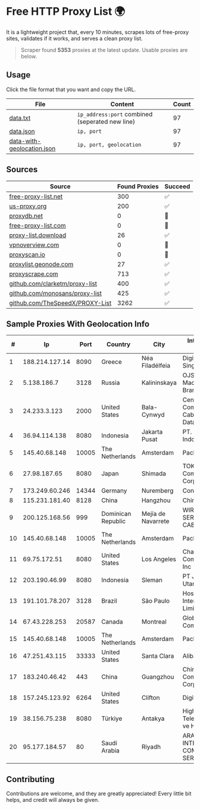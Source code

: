 
# Free HTTP Proxy List 🌍

It is a lightweight project that, every 10 minutes, scrapes lots of free-proxy sites, validates if it works, and serves a clean proxy list.


> Scraper found **5353** proxies at the latest update. Usable proxies are below.

## Usage

Click the file format that you want and copy the URL.


|File|Content|Count|
|----|-------|-----|
|[data.txt](https://raw.githubusercontent.com/themiralay/Proxy-List-World/master/data.txt)|`ip_address:port` combined (seperated new line)|97|
|[data.json](https://raw.githubusercontent.com/themiralay/Proxy-List-World/master/data.json)|`ip, port`|97|
|[data-with-geolocation.json](https://raw.githubusercontent.com/themiralay/Proxy-List-World/master/data-with-geolocation.json)|`ip, port, geolocation`|97|

## Sources

|Source|Found Proxies|Succeed|
|------|-------------|-------|
|[free-proxy-list.net](https://free-proxy-list.net)|300|✅|
|[us-proxy.org](https://www.us-proxy.org)|200|✅|
|[proxydb.net](http://proxydb.net)|0|🚫|
|[free-proxy-list.com](https://free-proxy-list.com/?page=&port=&type%5B%5D=http&type%5B%5D=https&up_time=0&search=Search)|0|🚫|
|[proxy-list.download](https://www.proxy-list.download/HTTP)|26|✅|
|[vpnoverview.com](https://vpnoverview.com/privacy/anonymous-browsing/free-proxy-servers)|0|🚫|
|[proxyscan.io](https://www.proxyscan.io)|0|🚫|
|[proxylist.geonode.com](https://proxylist.geonode.com/api/proxy-list?limit=300&page=1&sort_by=lastChecked&sort_type=desc&protocols=http,https)|27|✅|
|[proxyscrape.com](https://api.proxyscrape.com/v2/?request=displayproxies&protocol=http&timeout=10000&country=all&ssl=all&anonymity=all)|713|✅|
|[github.com/clarketm/proxy-list](https://raw.githubusercontent.com/clarketm/proxy-list/master/proxy-list-raw.txt)|400|✅|
|[github.com/monosans/proxy-list](https://raw.githubusercontent.com/monosans/proxy-list/main/proxies/http.txt)|425|✅|
|[github.com/TheSpeedX/PROXY-List](https://raw.githubusercontent.com/TheSpeedX/PROXY-List/master/http.txt)|3262|✅|


## Sample Proxies With Geolocation Info

|#|Ip|Port|Country|City|Internet Service Provider|
|-|--|----|-------|----|-------------------------|
|1|188.214.127.14|8090|Greece|Néa Filadélfeia|Digital Realty Hellas Single Member S.A|
|2|5.138.186.7|3128|Russia|Kalininskaya|OJSC Rostelecom Macroregional Branch South|
|3|24.233.3.123|2000|United States|Bala-Cynwyd|Century Communications - CableHigh Speed Data Division|
|4|36.94.114.138|8080|Indonesia|Jakarta Pusat|PT. Telekomunikasi Indonesia|
|5|145.40.68.148|10005|The Netherlands|Amsterdam|Packet Host, Inc.|
|6|27.98.187.65|8080|Japan|Shimada|TOKAI Communications Corporation|
|7|173.249.60.246|14344|Germany|Nuremberg|Contabo GmbH|
|8|115.231.181.40|8128|China|Hangzhou|China Telecom|
|9|200.125.168.56|999|Dominican Republic|Mejía de Navarrete|WIRELESS MULTI SERVICE VARGAS CABRERA, S. R. L|
|10|145.40.68.148|10005|The Netherlands|Amsterdam|Packet Host, Inc.|
|11|69.75.172.51|8080|United States|Los Angeles|Charter Communications Inc|
|12|203.190.46.99|8080|Indonesia|Sleman|PT Jaring Lintas Utara|
|13|191.101.78.207|3128|Brazil|São Paulo|Hostinger International Limited|
|14|67.43.228.253|20587|Canada|Montreal|GloboTech Communications|
|15|145.40.68.148|10005|The Netherlands|Amsterdam|Packet Host, Inc.|
|16|47.251.43.115|33333|United States|Santa Clara|Alibaba Cloud LLC|
|17|183.240.46.42|443|China|Guangzhou|China Mobile Communications Corporation|
|18|157.245.123.92|6264|United States|Clifton|DigitalOcean, LLC|
|19|38.156.75.238|8080|Türkiye|Antakya|High Speed Telekomunikasyon ve Hab. Hiz. Ltd. Sti.|
|20|95.177.184.57|80|Saudi Arabia|Riyadh|ARABIAN INTERNET & COMMUNICATIONS SERVICES CO.LTD|



## Contributing

Contributions are welcome, and they are greatly appreciated! Every
little bit helps, and credit will always be given.

